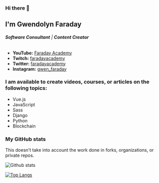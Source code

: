 
### Hi there 👋

## I'm Gwendolyn Faraday

###### ***Software Consultant*** | ***Content Creator***

* **YouTube:** [Faraday Academy](https://youtube.com/c/FaradayAcademy)
* **Twitch:** [faradayacademy](https://twitch.tv/faradayacademy)
* **Twitter:** [faradayacademy](https://twitter.com/faradayacademy)
* **Instagram:** [gwen_faraday](https://www.instagram.com/gwen_faraday)

### I am available to create videos, courses, or articles on the following topics:

* Vue.js
* JavaScript
* Sass
* Django
* Python
* Blockchain

### My GitHub stats

This doesn't take into account the work done in forks, organizations, or private repos.

![Github stats](https://github-readme-stats.vercel.app/api?username=gwenf&show_icons=true)

[![Top Langs](https://github-readme-stats.vercel.app/api/top-langs/?username=gwenf)](https://github.com/anuraghazra/github-readme-stats)
